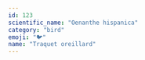 ```yaml
---
id: 123
scientific_name: "Oenanthe hispanica"
category: "bird"
emoji: "🐦"
name: "Traquet oreillard"
---
```

